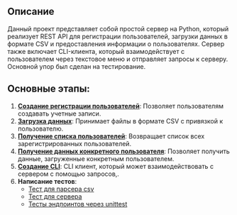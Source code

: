 ## Описание
Данный проект представляет собой простой сервер на Python, который реализует REST API для регистрации пользователей, загрузки данных в формате CSV и предоставления информации о пользователях. Сервер также включает CLI-клиента, который взаимодействует с пользователем через текстовое меню и отправляет запросы к серверу. Основной упор был сделан на тестирование.

## Основные этапы:
1. [**Создание регистрации пользователей**](https://github.com/Zelmoron/Repository-for-lesson/issues/12): Позволяет пользователям создавать учетные записи. 
2. [**Загрузка данных**](https://github.com/Zelmoron/Repository-for-lesson/issues/13): Принимает файлы в формате CSV с привязкой к пользователю.
3. [**Получение списка пользователей**](https://github.com/Zelmoron/Repository-for-lesson/issues/19): Возвращает список всех зарегистрированных пользователей.
4. [**Получение данных конкретного пользователя**](https://github.com/Zelmoron/Repository-for-lesson/issues/20): Позволяет получить данные, загруженные конкретным пользователем.
5. [**Создание CLI**](https://github.com/Zelmoron/Repository-for-lesson/issues/23): CLI клиент, который может взаимодействовать с сервером с помощью запросов,.
6. **Написание тестов**:
    * [Тест для парсера csv](https://github.com/Zelmoron/Repository-for-lesson/issues/26)
    * [Тест для сервера](https://github.com/Zelmoron/Repository-for-lesson/issues/29)
    * [Тесты эндпоинтов через unittest](https://github.com/Zelmoron/Repository-for-lesson/issues/33)